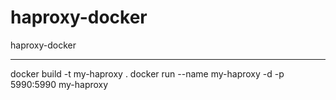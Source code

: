 # haproxy-docker
haproxy-docker

------------

docker build -t my-haproxy .
docker run --name my-haproxy -d -p 5990:5990 my-haproxy
